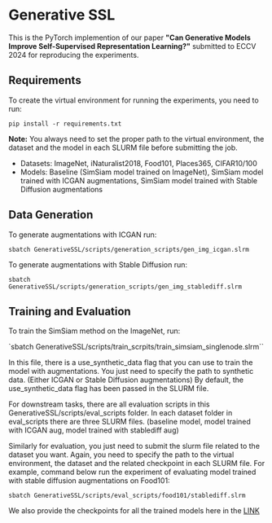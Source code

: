 # Generative SSL

This is the PyTorch implemention of our paper **"Can Generative Models Improve Self-Supervised Representation Learning?"** submitted to ECCV 2024 for reproducing the experiments.

## Requirements

To create the virtual environment for running the experiments, you need to run:

`pip install -r requirements.txt`

**Note:** You always need to set the proper path to the virtual environment, the dataset and the model in each SLURM file before submitting the job.

- Datasets: ImageNet, iNaturalist2018, Food101, Places365, CIFAR10/100
- Models: Baseline (SimSiam model trained on ImageNet), SimSiam model trained with ICGAN augmentations, SimSiam model trained with Stable Diffusion augmentations

## Data Generation

To generate augmentations with ICGAN run:

`sbatch GenerativeSSL/scripts/generation_scripts/gen_img_icgan.slrm`

To generate augmentations with Stable Diffusion run:

`sbatch GenerativeSSL/scripts/generation_scripts/gen_img_stablediff.slrm`

## Training and Evaluation

To train the SimSiam method on the ImageNet, run:

`sbatch GenerativeSSL/scripts/train_scrpits/train_simsiam_singlenode.slrm``

In this file, there is a use_synthetic_data flag that you can use to train the model with augmentations. You just need to specify the path to synthetic data. (Either ICGAN or Stable Diffusion augmentations) By default, the use_synthetic_data flag has been passed in the SLURM file.

For downstream tasks, there are all evaluation scripts in this GenerativeSSL/scripts/eval_scripts  folder. In each dataset folder in eval_scripts there are three SLURM files. (baseline model, model trained with ICGAN aug, model trained with stablediff aug)

Similarly for evaluation, you just need to submit the slurm file related to the dataset you want. Again, you need to specify the path to the virtual environment, the dataset and the related checkpoint in each SLURM file. For example, command below run the experiment of evaluating model trained with stable diffusion augmentations on Food101:

`sbatch GenerativeSSL/scripts/eval_scripts/food101/stablediff.slrm`


We also provide the checkpoints for all the trained models here in the [LINK](https://drive.google.com/drive/folders/1xPIbf1cOPqzIzuZ185GjAprA8XmQ0Tvu)


